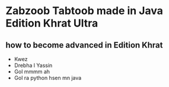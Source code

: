 # Zabzoob Tabtoob made in Java Edition Khrat Ultra
## how to become advanced in Edition Khrat
- Kwez
- Drebha l Yassin
- Gol mmmm ah
- Gol ra python hsen mn java
